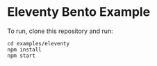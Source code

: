 # Eleventy Bento Example

To run, clone this repository and run:

```shell
cd examples/eleventy
npm install
npm start
```
